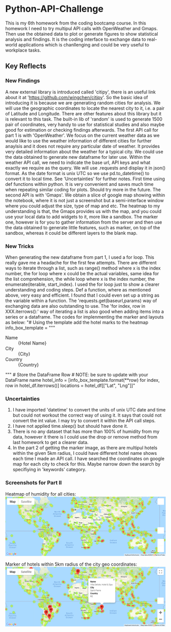 # Python-API-Challenge
This is my 6th homework from the coding bootcamp course.
In this homework I need to try multipul API calls with OpenWeather and Gmaps. Then use the obtained data to plot or generate figures to show statistical analysis and findings. It is the coding interface to exchange data to real-world applications which is chanllenging and could be very useful to workplace tasks.

## Key Reflects

### New Findings
A new external library is introduced called 'citipy', there is an useful link about it at 'https://github.com/wingchen/citipy'. So the basic idea of introducing it is because we are generating random cities for analysis. We will use the geographic coordinates to locate the nearest city to it, i.e. a pair of Latitude and Longitude. There are other features about this library but it is relevant to this task.
The built-in lib of 'random' is used to generate 1500 pair of coordinates, very handy to use for statistical studies and also maybe good for estimation or checking findings afterwards.
The first API call for part 1 is with 'OpenWeather'. We focus on the current weather data as we would like to use the weather information of different cities for further anaylsis and it does not require any particular date of weather. It provides very detailed information about the weather for a typical city. We could use the data obtained to generate new dataframe for later use. Within the weather API call, we need to indicate the base url, API keys and what exactly we require as the query. We will use .requests and display it in json() format.
As the date format is unix UTC so we use pd.to_datetime() to convert it to local time. See 'Uncertainties' for further notes.
First time using def functions within python. It is very convenient and saves much time when repeating similar coding for plots. Should try more in the future.
The second API is with 'Gmaps'. We obtain a slice of google map showing within the notebook, where it is not just a screenshot but a semi-interface window where you could adjust the size, type of map and etc. The heatmap to my understanding is that, the Gmaps provides us with the map, and you could use your local data to add widgets to it, more like a sandbox. The marker one, however is for you to gather information from the server and then use the data obtained to generate little features, such as marker, on top of the sandbox, whereas it could be different layers to the blank map.

### New Tricks
When generating the new dataframe from part 1, I used a for loop. This really gave me a headache for the first few attempts. There are different ways to iterate through a list, such as range() method where x is the index number, the for loop where x could be the actual variables, same idea for the list comprehension, the while loop where x is the index number, the enumerate(iterable, start_index). I used the for loop just to show a clearer understanding and coding steps.
Def a function, where as mentioned above, very easy and efficient. I found that I could even set up a string as the variable within a function.
The 'requests.get(baseurl,params) way of exchanging data are also outstanding to use.
The 'for index, row in XXX.iterrows():' way of iterating a list is also good when adding items into a series or a dataframe.
The codes for implenmenting the marker and layouts as below:
    "# Using the template add the hotel marks to the heatmap
    info_box_template = """
    <dl>
    <dt>Name</dt><dd>{Hotel Name}</dd>
    <dt>City</dt><dd>{City}</dd>
    <dt>Country</dt><dd>{Country}</dd>
    </dl>
    """
    # Store the DataFrame Row
    # NOTE: be sure to update with your DataFrame name
    hotel_info = [info_box_template.format(**row) for index, row in hotel_df.iterrows()]
    locations = hotel_df[["Lat", "Lng"]]"


### Uncertainties
1. I have imported 'datetime' to convert the units of unix UTC date and time but could not workout the correct way of using it. It says that could not convert the int value. I may try to convert it within the API call steps.
2. I have not applied time.sleep() but should have done it.
3. There is no any dataset that has more than 100% of humidity from my data, however it there is I could use the drop or remove method from last homework to get a clearer data.
4. In the part 2 of getting the marker image, as there are multipul hotels within the given 5km radius, I could have different hotel name shows each time I made an API call. I have searched the coordinates on google map for each city to check for this. Maybe narrow down the search by specifiying in 'keywords' category.

### Screenshots for Part II

Heatmap of humidity for all cities:
![Heatmap](https://github.com/Thgiliwt/Python-API-Challenge/blob/72e28f8b1e1f8d7b41e124ca7495dbfac70a6c9d/output_data/Heatmap.png)


Marker of hotels within 5km radius of the city geo coordinates:
![Marker](https://github.com/Thgiliwt/Python-API-Challenge/blob/72e28f8b1e1f8d7b41e124ca7495dbfac70a6c9d/output_data/Marker.PNG)

